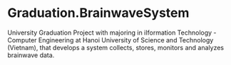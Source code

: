 # Graduation.BrainwaveSystem
University Graduation Project with majoring in iIformation Technology - Computer Engineering at Hanoi University of Science and Technology (Vietnam), that develops a system collects, stores, monitors and analyzes brainwave data.
